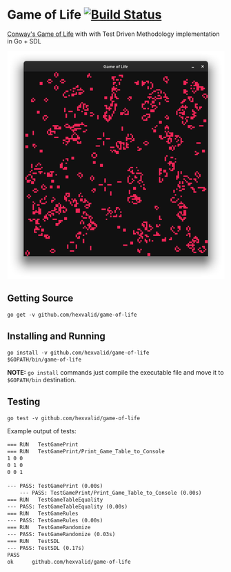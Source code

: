 # Game of Life [![Build Status](https://travis-ci.com/hexvalid/game-of-life.svg?branch=master)](https://travis-ci.com/hexvalid/game-of-life) 

[Conway's Game of Life](http://en.wikipedia.org/wiki/Conway%27s_Game_of_Life)  with with Test Driven Methodology implementation in Go + SDL

![screenshot](.github/screenshot.png)


## Getting Source

```
go get -v github.com/hexvalid/game-of-life
```

## Installing and Running
```
go install -v github.com/hexvalid/game-of-life
$GOPATH/bin/game-of-life
```
**NOTE:** `go install` commands  just compile the executable file and move it to `$GOPATH/bin` destination.

## Testing
```
go test -v github.com/hexvalid/game-of-life
```

Example output of tests:
```
=== RUN   TestGamePrint
=== RUN   TestGamePrint/Print_Game_Table_to_Console
1 0 0 
0 1 0 
0 0 1 

--- PASS: TestGamePrint (0.00s)
    --- PASS: TestGamePrint/Print_Game_Table_to_Console (0.00s)
=== RUN   TestGameTableEquality
--- PASS: TestGameTableEquality (0.00s)
=== RUN   TestGameRules
--- PASS: TestGameRules (0.00s)
=== RUN   TestGameRandomize
--- PASS: TestGameRandomize (0.03s)
=== RUN   TestSDL
--- PASS: TestSDL (0.17s)
PASS
ok  	github.com/hexvalid/game-of-life
```
